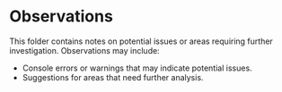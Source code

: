 # Observations

This folder contains notes on potential issues or areas requiring further investigation. Observations may include:
- Console errors or warnings that may indicate potential issues.
- Suggestions for areas that need further analysis.
